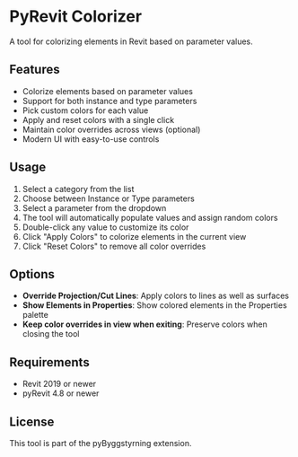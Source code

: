 # PyRevit Colorizer

A tool for colorizing elements in Revit based on parameter values.

## Features

- Colorize elements based on parameter values
- Support for both instance and type parameters
- Pick custom colors for each value
- Apply and reset colors with a single click
- Maintain color overrides across views (optional)
- Modern UI with easy-to-use controls

## Usage

1. Select a category from the list
2. Choose between Instance or Type parameters
3. Select a parameter from the dropdown
4. The tool will automatically populate values and assign random colors
5. Double-click any value to customize its color
6. Click "Apply Colors" to colorize elements in the current view
7. Click "Reset Colors" to remove all color overrides

## Options

- **Override Projection/Cut Lines**: Apply colors to lines as well as surfaces
- **Show Elements in Properties**: Show colored elements in the Properties palette
- **Keep color overrides in view when exiting**: Preserve colors when closing the tool

## Requirements

- Revit 2019 or newer
- pyRevit 4.8 or newer

## License

This tool is part of the pyByggstyrning extension. 
